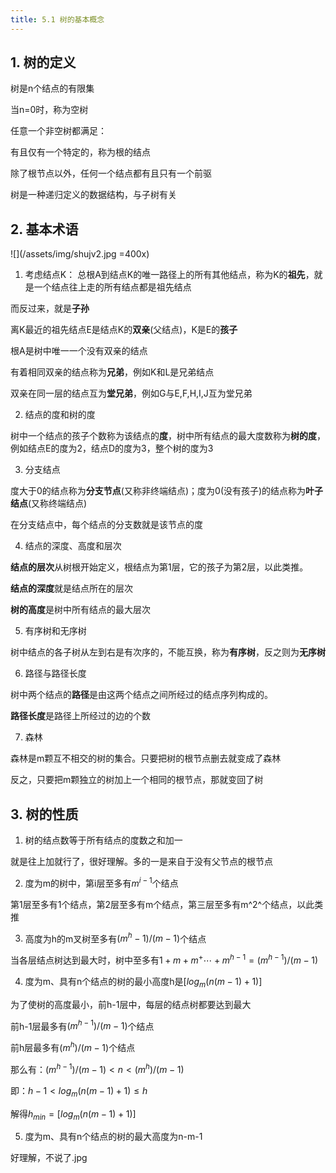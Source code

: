 ```yaml
---
title: 5.1 树的基本概念
---
```


## 1. 树的定义

树是n个结点的有限集

当n=0时，称为空树

任意一个非空树都满足：

有且仅有一个特定的，称为根的结点

除了根节点以外，任何一个结点都有且只有一个前驱

树是一种递归定义的数据结构，与子树有关

## 2. 基本术语
![](/assets/img/shujv2.jpg =400x)

1. 考虑结点K：
总根A到结点K的唯一路径上的所有其他结点，称为K的**祖先**，就是一个结点往上走的所有结点都是祖先结点

而反过来，就是**子孙**

离K最近的祖先结点E是结点K的**双亲**(父结点)，K是E的**孩子**

根A是树中唯一一个没有双亲的结点

有着相同双亲的结点称为**兄弟**，例如K和L是兄弟结点

双亲在同一层的结点互为**堂兄弟**，例如G与E,F,H,I,J互为堂兄弟

2. 结点的度和树的度

树中一个结点的孩子个数称为该结点的**度**，树中所有结点的最大度数称为**树的度**，例如结点E的度为2，结点D的度为3，整个树的度为3

3. 分支结点

度大于0的结点称为**分支节点**(又称非终端结点)；度为0(没有孩子)的结点称为**叶子结点**(又称终端结点)

在分支结点中，每个结点的分支数就是该节点的度

4. 结点的深度、高度和层次

**结点的层次**从树根开始定义，根结点为第1层，它的孩子为第2层，以此类推。

**结点的深度**就是结点所在的层次

**树的高度**是树中所有结点的最大层次

5. 有序树和无序树

树中结点的各子树从左到右是有次序的，不能互换，称为**有序树**，反之则为**无序树**

6. 路径与路径长度

树中两个结点的**路径**是由这两个结点之间所经过的结点序列构成的。

**路径长度**是路径上所经过的边的个数

7. 森林

森林是m颗互不相交的树的集合。只要把树的根节点删去就变成了森林

反之，只要把m颗独立的树加上一个相同的根节点，那就变回了树

## 3. 树的性质

1. 树的结点数等于所有结点的度数之和加一
   
就是往上加就行了，很好理解。多的一是来自于没有父节点的根节点

2. 度为m的树中，第i层至多有$m^{i-1}$个结点
   
第1层至多有1个结点，第2层至多有m个结点，第三层至多有m^2^个结点，以此类推

3. 高度为h的m叉树至多有$(m^h-1)/(m-1)$个结点

当各层结点树达到最大时，树中至多有$1+m+m^+\cdots+m^{h-1}=(m^{h-1})/(m-1)$

4. 度为m、具有n个结点的树的最小高度h是$[log_m(n(m-1)+1)]$

为了使树的高度最小，前h-1层中，每层的结点树都要达到最大

前h-1层最多有$(m^{h-1})/(m-1)$个结点

前h层最多有$(m^{h})/(m-1)$个结点

那么有：$(m^{h-1})/(m-1) < n < (m^{h})/(m-1)$

即：$h-1< log_m(n(m-1)+1)\leq h$

解得$h_{min}=[log_m(n(m-1)+1)]$

5. 度为m、具有n个结点的树的最大高度为n-m-1

好理解，不说了.jpg